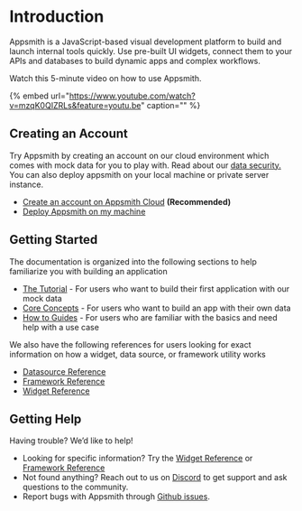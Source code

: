 # Introduction

Appsmith is a JavaScript-based visual development platform to build and launch internal tools quickly. Use pre-built UI widgets, connect them to your APIs and databases to build dynamic apps and complex workflows.

Watch this 5-minute video on how to use Appsmith.

{% embed url="https://www.youtube.com/watch?v=mzqK0QIZRLs&feature=youtu.be" caption="" %}

## Creating an Account

Try Appsmith by creating an account on our cloud environment which comes with mock data for you to play with. Read about our [data security.](faq.md#what-type-of-data-security-does-appsmith-provide) You can also deploy appsmith on your local machine or private server instance.

* [Create an account on Appsmith Cloud](https://app.appsmith.com) **\(Recommended\)** 
* [Deploy Appsmith on my machine](setup/) 

## Getting Started

The documentation is organized into the following sections to help familiarize you with building an application

* [The Tutorial](tutorial-1/) - For users who want to build their first application with our mock data
* [Core Concepts](core-concepts/connecting-to-data-sources/) - For users who want to build an app with their own data
* [How to Guides](how-to-guides/) - For users who are familiar with the basics and need help with a use case

We also have the following references for users looking for exact information on how a widget, data source, or framework utility works

* [Datasource Reference](core-concepts/connecting-to-data-sources/connecting-to-databases/#supported-databases)
* [Framework Reference](core-concepts/writing-code/appsmith-framework.md)
* [Widget Reference](core-concepts/displaying-data-read/#widgets)

## Getting Help

Having trouble? We’d like to help!

* Looking for specific information? Try the [Widget Reference](https://docs.appsmith.com/widget-reference) or [Framework Reference](https://docs.appsmith.com/function-reference)
* Not found anything? Reach out to us on [Discord](https://discord.com/invite/rBTTVJp) to get support and ask questions to the community.
* Report bugs with Appsmith through [Github issues](https://github.com/appsmithorg/appsmith/issues).

